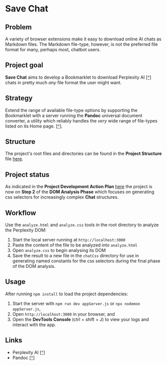 # Save Chat

## Problem

A variety of browser extensions make it easy to download online AI chats as Markdown files. The Markdown file-type, however, is not the preferred file format for many, perhaps most, chatbot users.

## Project goal

**Save Chat** aims to develop a Bookmarklet to download Perplexity AI [[^]](https://www.perplexity.ai/) chats in pretty much _any_ file format the user might want.

## Strategy

Extend the range of available file-type options by supporting the Bookmarklet with a server running the **Pandoc** universal document converter, a utility which reliably handles the _very_ wide range of file-types listed on its Home page. [[^]](https://pandoc.org/).

## Structure

The project's root files and directories can be found in the **Project Structure** file [here](./docs/project-structure.md).

## Project status

As indicated in the **Project Development Action Plan** [here](./docs/action-plan.md) the project is now on **Step 2** of the **DOM Analysis Phase** which focuses on generating css selectors for increasingly complex **Chat** structures.

## Workflow

Use the `analyze.html` and `analyze.css` tools in the root directory to analyze the Perplexity DOM:

1. Start the local server running at `http://localhost:3000`
2. Paste the content of the file to be analyzed into `analyze.html`
3. Open `analyze.css` to begin analysing its DOM
4. Save the result to a new file in the `chatCss` directory for use in generating named constants for the css selectors during the final phase of the DOM analysis.

## Usage

After running `npm install` to load the project dependencies:

1. Start the server with `npm run dev appServer.js` or `npx nodemon appServer.js`,
2. Open `http://localhost:3000` in your browser, and
3. Open the **DevTools Console** (ctrl + shift + J) to view your logs and interact with the app.

## Links

- Perplexity AI [[^]](https://www.perplexity.ai/)
- Pandoc [[^]](https://pandoc.org/)
